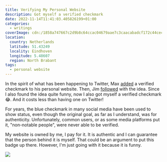 ```yaml
---
title: Verifying My Personal Website
description: Got myself a verified checkmark
date: 2022-11-14T11:41:03.405826199+01:00
categories:
  - writings
coverImage: cdn:/1858a747667c2d9b8c64ccac04679aae7c3caacabadcf172c44ceca288aaae7b
location:
  country: Netherlands
  latitude: 51.43249
  locality: Eindhoven
  longitude: 5.48607
  region: North Brabant
tags:
  - personal website
---
```


In the spirit of what has been happening to Twitter, Max [added](https://twitter.com/mxbck/status/1590809274808147990) a verified checkmark to his personal website. Then, Jim [followed](https://blog.jim-nielsen.com/2022/verified-personal-website/) with the idea. Since I also found the idea quite funny, now I also got myself a verified checkmark 😂. And it costs less than having one on Twitter!

For years, the blue checkmark in many social media have been used to show status, even though the original goal, as far as I understand, was for authenticity. Unfortunately, common users, or as some media platforms put it, "non-notable people", were never able to be verified.

My website is owned by me, I pay for it. It is authentic and I can guarantee that the person behind it is myself. That could be an argument to put this badge up there. However, I'm just going with it because it is funny.

![](cdn:/1858a747667c2d9b8c64ccac04679aae7c3caacabadcf172c44ceca288aaae7b)
